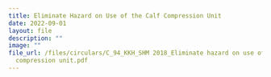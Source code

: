 ```yaml
---
title: Eliminate Hazard on Use of the Calf Compression Unit
date: 2022-09-01
layout: file
description: ""
image: ""
file_url: /files/circulars/C_94_KKH_SHM 2018_Eliminate hazard on use of the calf
  compression unit.pdf
---
```

